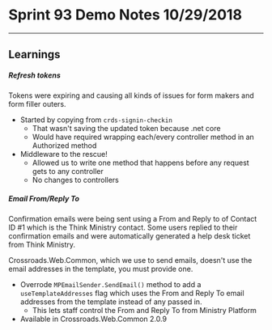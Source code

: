 # Sprint 93 Demo Notes 10/29/2018
----
## Learnings
##### Refresh tokens
Tokens were expiring and causing all kinds of issues for form makers and form filler outers. 
- Started by copying from `crds-signin-checkin`
    - That wasn't saving the updated token because .net core
    - Would have required wrapping each/every controller method in an Authorized method
- Middleware to the rescue!
    - Allowed us to write one method that happens before any request gets to any controller
    - No changes to controllers
##### Email From/Reply To
Confirmation emails were being sent using a From and Reply to of Contact ID #1 which is the Think Ministry contact. Some users replied to their confirmation emails and were automatically generated a help desk ticket from Think Ministry.

Crossroads.Web.Common, which we use to send emails, doesn't use the email addresses in the template, you must provide one. 
- Overrode `MPEmailSender.SendEmail()` method to add a `useTemplateAddresses` flag which uses the From and Reply To email addresses from the template instead of any passed in. 
    - This lets staff control the From and Reply To from Ministry Platform
- Available in Crossroads.Web.Common 2.0.9 